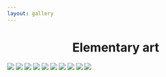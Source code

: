 ```yaml
---
layout: gallery
---
```


<center><h1>Elementary art</h1></center>

<div class="gallery">
    <img src="/img/birds.jpg">
    <img src="/img/butterflies.jpg">
    <img src="/img/fish.jpg">
    <img src="/img/giraffe.jpg">
    <img src="/img/hands.jpg">
    <img src="/img/icecream.jpg">
    <img src="/img/landscape.jpg">
    <img src="/img/owl.jpg">
    <img src="/img/snowman.jpg">
    <img src="/img/frog.jpg">
</div>
